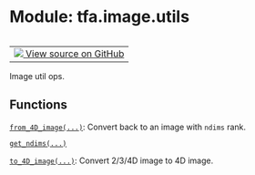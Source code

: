 <div itemscope itemtype="http://developers.google.com/ReferenceObject">
<meta itemprop="name" content="tfa.image.utils" />
<meta itemprop="path" content="Stable" />
</div>

# Module: tfa.image.utils


<table class="tfo-notebook-buttons tfo-api" align="left">

<td>
  <a target="_blank" href="https://github.com/tensorflow/addons/tree/r0.5/tensorflow_addons/image/utils.py">
    <img src="https://www.tensorflow.org/images/GitHub-Mark-32px.png" />
    View source on GitHub
  </a>
</td></table>



Image util ops.

<!-- Placeholder for "Used in" -->


## Functions

[`from_4D_image(...)`](../../tfa/image/utils/from_4D_image.md): Convert back to an image with `ndims` rank.

[`get_ndims(...)`](../../tfa/image/utils/get_ndims.md)

[`to_4D_image(...)`](../../tfa/image/utils/to_4D_image.md): Convert 2/3/4D image to 4D image.

